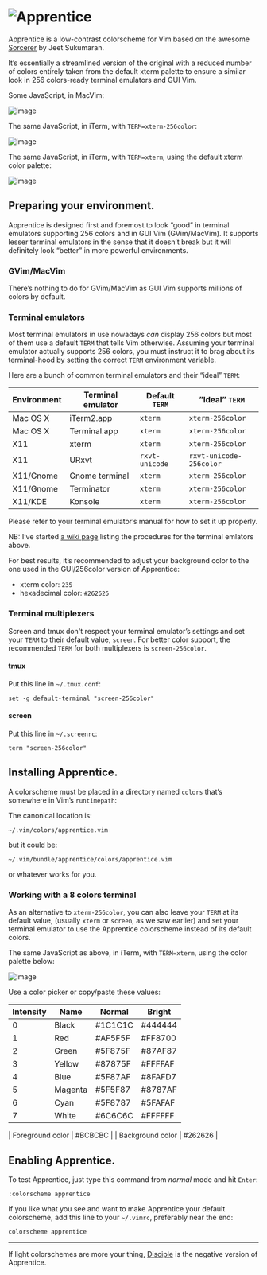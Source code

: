 # ![Apprentice](http://romainl.github.io/Apprentice/images/logo.png)

Apprentice is a low-contrast colorscheme for Vim based on the awesome [Sorcerer](http://www.vim.org/scripts/script.php?script_id=3299) by Jeet Sukumaran.

It’s essentially a streamlined version of the original with a reduced number of colors entirely taken from the default xterm palette to ensure a similar look in 256 colors-ready terminal emulators and GUI Vim.

Some JavaScript, in MacVim:

![image](http://romainl.github.io/Apprentice/images/0MacVim.png)

The same JavaScript, in iTerm, with `TERM=xterm-256color`:

![image](http://romainl.github.io/Apprentice/images/0256term.png)

The same JavaScript, in iTerm, with `TERM=xterm`, using the default xterm color palette:

![image](http://romainl.github.io/Apprentice/images/016termxterm.png)

## Preparing your environment.

Apprentice is designed first and foremost to look “good” in terminal emulators supporting 256 colors and in GUI Vim (GVim/MacVim). It supports lesser terminal emulators in the sense that it doesn’t break but it will definitely look “better” in more powerful environments.

### GVim/MacVim

There’s nothing to do for GVim/MacVim as GUI Vim supports millions of colors by default.

### Terminal emulators

Most terminal emulators in use nowadays *can* display 256 colors but most of them use a default `TERM` that tells Vim otherwise. Assuming your terminal emulator actually supports 256 colors, you must instruct it to brag about its terminal-hood by setting the correct `TERM` environment variable.

Here are a bunch of common terminal emulators and their “ideal” `TERM`:

| Environment | Terminal emulator | Default `TERM` | ”Ideal” `TERM`          |
|-------------|-------------------|----------------|-------------------------|
| Mac OS X    | iTerm2.app        | `xterm`        | `xterm-256color`        |
| Mac OS X    | Terminal.app      | `xterm`        | `xterm-256color`        |
| X11         | xterm             | `xterm`        | `xterm-256color`        |
| X11         | URxvt             | `rxvt-unicode` | `rxvt-unicode-256color` |
| X11/Gnome   | Gnome terminal    | `xterm`        | `xterm-256color`        |
| X11/Gnome   | Terminator        | `xterm`        | `xterm-256color`        |
| X11/KDE     | Konsole           | `xterm`        | `xterm-256color`        |

Please refer to your terminal emulator’s manual for how to set it up properly.

NB: I’ve started [a wiki page](https://github.com/romainl/Apprentice/wiki/256-colors-and-you.) listing the procedures for the terminal emlators above.

For best results, it’s recommended to adjust your background color to the one used in the GUI/256color version of Apprentice:

* xterm color: `235`
* hexadecimal color: `#262626`

### Terminal multiplexers

Screen and tmux don't respect your terminal emulator’s settings and set your `TERM` to their default value, `screen`. For better color support, the recommended `TERM` for both multiplexers is `screen-256color`.

#### tmux

Put this line in `~/.tmux.conf`:

    set -g default-terminal "screen-256color"

#### screen

Put this line in `~/.screenrc`:

    term "screen-256color"

## Installing Apprentice.

A colorscheme must be placed in a directory named `colors` that’s somewhere in Vim’s `runtimepath`:

The canonical location is:

    ~/.vim/colors/apprentice.vim

but it could be:

    ~/.vim/bundle/apprentice/colors/apprentice.vim

or whatever works for you.

### Working with a 8 colors terminal

As an alternative to `xterm-256color`, you can also leave your `TERM` at its default value, (usually `xterm` or `screen`, as we saw earlier) and set your terminal emulator to use the Apprentice colorscheme instead of its default colors.

The same JavaScript as above, in iTerm, with `TERM=xterm`, using the color palette below:

![image](http://romainl.github.io/Apprentice/images/016termapprentice.png)

Use a color picker or copy/paste these values:

| Intensity | Name    | Normal  | Bright  |
|-----------|---------|---------|---------|
| 0         | Black   | #1C1C1C | #444444 |
| 1         | Red     | #AF5F5F | #FF8700 |
| 2         |Green    | #5F875F | #87AF87 |
| 3         | Yellow  | #87875F | #FFFFAF |
| 4         | Blue    | #5F87AF | #8FAFD7 |
| 5         | Magenta | #5F5F87 | #8787AF |
| 6         | Cyan    | #5F8787 | #5FAFAF |
| 7         |  White  | #6C6C6C | #FFFFFF |

| Foreground color    | #BCBCBC           |
| Background color    | #262626           |

## Enabling Apprentice.

To test Apprentice, just type this command from *normal* mode and hit `Enter`:

    :colorscheme apprentice

If you like what you see and want to make Apprentice your default colorscheme, add this line to your `~/.vimrc`, preferably near the end:

    colorscheme apprentice

---

If light colorschemes are more your thing, [Disciple](https://github.com/romainl/Disciple) is the negative version of Apprentice.
